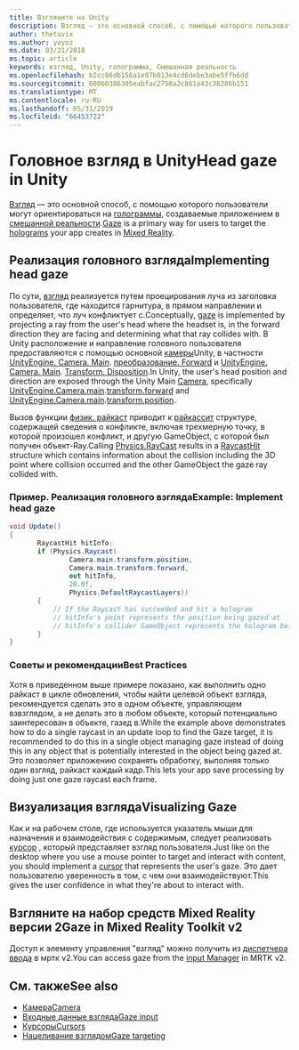 ```yaml
---
title: Взгляните на Unity
description: Взгляд — это основной способ, с помощью которого пользователи могут ориентироваться на голограммы, создаваемые приложением в смешанной реальности.
author: thetuvix
ms.author: yoyoz
ms.date: 03/21/2018
ms.topic: article
keywords: взгляд, Unity, голограмма, Смешанная реальность
ms.openlocfilehash: b2cc86db156a1e97b013e4cd6debe3abe5ffb6dd
ms.sourcegitcommit: 60060386305eabfac2758a2c861a43c36286b151
ms.translationtype: MT
ms.contentlocale: ru-RU
ms.lasthandoff: 05/31/2019
ms.locfileid: "66453722"
---
```

# <a name="head-gaze-in-unity"></a><span data-ttu-id="1e3b0-104">Головное взгляд в Unity</span><span class="sxs-lookup"><span data-stu-id="1e3b0-104">Head gaze in Unity</span></span>

<span data-ttu-id="1e3b0-105">[Взгляд](gaze.md) — это основной способ, с помощью которого пользователи могут ориентироваться на [голограммы](hologram.md), создаваемые приложением в [смешанной реальности](mixed-reality.md).</span><span class="sxs-lookup"><span data-stu-id="1e3b0-105">[Gaze](gaze.md) is a primary way for users to target the [holograms](hologram.md) your app creates in [Mixed Reality](mixed-reality.md).</span></span>


## <a name="implementing-head-gaze"></a><span data-ttu-id="1e3b0-106">Реализация головного взгляда</span><span class="sxs-lookup"><span data-stu-id="1e3b0-106">Implementing head gaze</span></span>

<span data-ttu-id="1e3b0-107">По сути, [взгляд](gaze.md) реализуется путем проецирования луча из заголовка пользователя, где находится гарнитура, в прямом направлении и определяет, что луч конфликтует с.</span><span class="sxs-lookup"><span data-stu-id="1e3b0-107">Conceptually, [gaze](gaze.md) is implemented by projecting a ray from the user's head where the headset is, in the forward direction they are facing and determining what that ray collides with.</span></span> <span data-ttu-id="1e3b0-108">В Unity расположение и направление головного пользователя предоставляются с помощью основной [камеры](camera-in-unity.md)Unity, в частности [UnityEngine. Camera. Main](http://docs.unity3d.com/ScriptReference/Camera-main.html). [преобразование. Forward](http://docs.unity3d.com/ScriptReference/Transform-forward.html) и [UnityEngine. Camera. Main](http://docs.unity3d.com/ScriptReference/Camera-main.html). [Transform. Disposition](http://docs.unity3d.com/ScriptReference/Transform-position.html).</span><span class="sxs-lookup"><span data-stu-id="1e3b0-108">In Unity, the user's head position and direction are exposed through the Unity Main [Camera](camera-in-unity.md), specifically [UnityEngine.Camera.main](http://docs.unity3d.com/ScriptReference/Camera-main.html).[transform.forward](http://docs.unity3d.com/ScriptReference/Transform-forward.html) and [UnityEngine.Camera.main](http://docs.unity3d.com/ScriptReference/Camera-main.html).[transform.position](http://docs.unity3d.com/ScriptReference/Transform-position.html).</span></span>

<span data-ttu-id="1e3b0-109">Вызов функции [физик. райкаст](http://docs.unity3d.com/ScriptReference/Physics.Raycast.html) приводит к [райкассит](http://docs.unity3d.com/ScriptReference/RaycastHit.html) структуре, содержащей сведения о конфликте, включая трехмерную точку, в которой произошел конфликт, и другую GameObject, с которой был получен объект-Ray.</span><span class="sxs-lookup"><span data-stu-id="1e3b0-109">Calling [Physics.RayCast](http://docs.unity3d.com/ScriptReference/Physics.Raycast.html) results in a [RaycastHit](http://docs.unity3d.com/ScriptReference/RaycastHit.html) structure which contains information about the collision including the 3D point where collision occurred and the other GameObject the gaze ray collided with.</span></span>

### <a name="example-implement-head-gaze"></a><span data-ttu-id="1e3b0-110">Пример. Реализация головного взгляда</span><span class="sxs-lookup"><span data-stu-id="1e3b0-110">Example: Implement head gaze</span></span>

```cs
void Update()
{
       RaycastHit hitInfo;
       if (Physics.Raycast(
               Camera.main.transform.position,
               Camera.main.transform.forward,
               out hitInfo,
               20.0f,
               Physics.DefaultRaycastLayers))
       {
           // If the Raycast has succeeded and hit a hologram
           // hitInfo's point represents the position being gazed at
           // hitInfo's collider GameObject represents the hologram being gazed at
       }
}
```

### <a name="best-practices"></a><span data-ttu-id="1e3b0-111">Советы и рекомендации</span><span class="sxs-lookup"><span data-stu-id="1e3b0-111">Best Practices</span></span>

<span data-ttu-id="1e3b0-112">Хотя в приведенном выше примере показано, как выполнить одно райкаст в цикле обновления, чтобы найти целевой объект взгляда, рекомендуется сделать это в одном объекте, управляющем взвзглядом, а не делать это в любом объекте, который потенциально заинтересован в объекте, газед в.</span><span class="sxs-lookup"><span data-stu-id="1e3b0-112">While the example above demonstrates how to do a single raycast in an update loop to find the Gaze target, it is recommended to do this in a single object managing gaze instead of doing this in any object that is potentially interested in the object being gazed at.</span></span> <span data-ttu-id="1e3b0-113">Это позволяет приложению сохранять обработку, выполняя только один взгляд, райкаст каждый кадр.</span><span class="sxs-lookup"><span data-stu-id="1e3b0-113">This lets your app save processing by doing just one gaze raycast each frame.</span></span>

## <a name="visualizing-gaze"></a><span data-ttu-id="1e3b0-114">Визуализация взгляда</span><span class="sxs-lookup"><span data-stu-id="1e3b0-114">Visualizing Gaze</span></span>

<span data-ttu-id="1e3b0-115">Как и на рабочем столе, где используется указатель мыши для назначения и взаимодействия с содержимым, следует реализовать [курсор](cursors.md) , который представляет взгляд пользователя.</span><span class="sxs-lookup"><span data-stu-id="1e3b0-115">Just like on the desktop where you use a mouse pointer to target and interact with content, you should implement a [cursor](cursors.md) that represents the user's gaze.</span></span> <span data-ttu-id="1e3b0-116">Это дает пользователю уверенность в том, с чем они взаимодействуют.</span><span class="sxs-lookup"><span data-stu-id="1e3b0-116">This gives the user confidence in what they're about to interact with.</span></span>

## <a name="gaze-in-mixed-reality-toolkit-v2"></a><span data-ttu-id="1e3b0-117">Взгляните на набор средств Mixed Reality версии 2</span><span class="sxs-lookup"><span data-stu-id="1e3b0-117">Gaze in Mixed Reality Toolkit v2</span></span>
<span data-ttu-id="1e3b0-118">Доступ к элементу управления "взгляд" можно получить из [диспетчера ввода](https://microsoft.github.io/MixedRealityToolkit-Unity/Documentation/Input/Overview.html) в мртк v2.</span><span class="sxs-lookup"><span data-stu-id="1e3b0-118">You can access gaze from the [input Manager](https://microsoft.github.io/MixedRealityToolkit-Unity/Documentation/Input/Overview.html) in MRTK v2.</span></span>

## <a name="see-also"></a><span data-ttu-id="1e3b0-119">См. также</span><span class="sxs-lookup"><span data-stu-id="1e3b0-119">See also</span></span>
* [<span data-ttu-id="1e3b0-120">Камера</span><span class="sxs-lookup"><span data-stu-id="1e3b0-120">Camera</span></span>](camera-in-unity.md)
* [<span data-ttu-id="1e3b0-121">Входные данные взгляда</span><span class="sxs-lookup"><span data-stu-id="1e3b0-121">Gaze input</span></span>](gaze.md)
* [<span data-ttu-id="1e3b0-122">Курсоры</span><span class="sxs-lookup"><span data-stu-id="1e3b0-122">Cursors</span></span>](cursors.md)
* [<span data-ttu-id="1e3b0-123">Нацеливание взглядом</span><span class="sxs-lookup"><span data-stu-id="1e3b0-123">Gaze targeting</span></span>](gaze-targeting.md)

